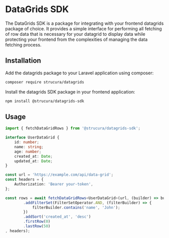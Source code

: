# DataGrids SDK

The DataGrids SDK is a package for integrating with your frontend datagrids package of choice.  It provides a simple 
interface for performing all fetching of row data that is necessary for your datagrid to display data while 
protecting your frontend from the complexities of managing the data fetching process.

## Installation

Add the datagrids package to your Laravel application using composer:

```bash
composer require strucura/datagrids
```

Install the datagrids SDK package in your frontend application:

```bash
npm install @strucura/datagrids-sdk
```

## Usage

```typescript
import { fetchDataGridRows } from '@strucura/datagrids-sdk';

interface UserDataGrid {
    id: number;
    name: string;
    age: number;
    created_at: Date;
    updated_at: Date;
}

const url = 'https://example.com/api/data-grid';
const headers = {
    Authorization: 'Bearer your-token',
};

const rows = await fetchDataGridRows<UserDataGrid>(url, (builder) => builder
        .addFilterSet(FilterSetOperator.AND, (filterBuilder) => {
            filterBuilder.contains('name', 'John');
        })
        .addSort('created_at', 'desc')
        .firstRow(0)
        .lastRow(50)
, headers);
```
